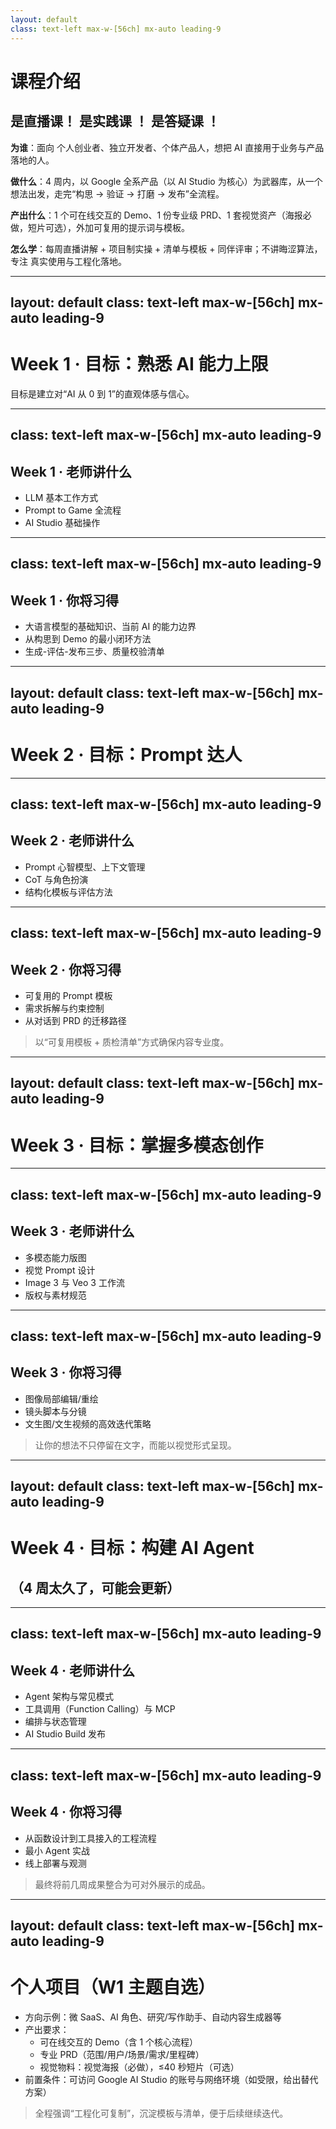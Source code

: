 ```yaml
---
layout: default
class: text-left max-w-[56ch] mx-auto leading-9
---
```


# 课程介绍

## 是直播课！ 是实践课 ！ 是答疑课 ！
**为谁**：面向 <span v-mark.underline.orange>个人创业者</span>、<span v-mark.underline.orange>独立开发者</span>、<span v-mark.underline.orange>个体产品人</span>，想把 AI 直接用于业务与产品落地的人。

**做什么**：4 周内，以 <span v-mark.circle.green>Google 全系产品</span>（以 AI Studio 为核心）为武器库，从一个想法出发，走完“构思 → 验证 → 打磨 → 发布”全流程。

**产出什么**：1 个可在线交互的 Demo、1 份专业级 PRD、1 套视觉资产（海报必做，短片可选），外加可复用的提示词与模板。

**怎么学**：每周直播讲解 + 项目制实操 + 清单与模板 + 同伴评审；不讲晦涩算法，专注 <span v-mark.underline.blue>真实使用与工程化落地</span>。

---
layout: default
class: text-left max-w-[56ch] mx-auto leading-9
---

# Week 1 · 目标：熟悉 AI 能力上限

>
目标是建立对“AI 从 0 到 1”的直观体感与信心。

---
class: text-left max-w-[56ch] mx-auto leading-9
---

## Week 1 · 老师讲什么

<v-clicks>

- LLM 基本工作方式
- Prompt to Game 全流程
- AI Studio 基础操作

</v-clicks>

---
class: text-left max-w-[56ch] mx-auto leading-9
---

## Week 1 · 你将习得

<v-clicks>

- 大语言模型的基础知识、当前 AI 的能力边界
- 从构思到 Demo 的最小闭环方法
- 生成-评估-发布三步、质量校验清单

</v-clicks>

---
layout: default
class: text-left max-w-[56ch] mx-auto leading-9
---

# Week 2 · 目标：Prompt 达人

---
class: text-left max-w-[56ch] mx-auto leading-9
---

## Week 2 · 老师讲什么

<v-clicks>

- Prompt 心智模型、上下文管理
- <span v-mark.underline.blue>CoT</span> 与角色扮演
- 结构化模板与评估方法

</v-clicks>

---
class: text-left max-w-[56ch] mx-auto leading-9
---

## Week 2 · 你将习得

<v-clicks>

- 可复用的 Prompt 模板
- 需求拆解与约束控制
- 从对话到 PRD 的迁移路径

</v-clicks>

> 以“可复用模板 + 质检清单”方式确保内容专业度。

---
layout: default
class: text-left max-w-[56ch] mx-auto leading-9
---

# Week 3 · 目标：掌握多模态创作

---
class: text-left max-w-[56ch] mx-auto leading-9
---

## Week 3 · 老师讲什么

<v-clicks>

- 多模态能力版图
- 视觉 Prompt 设计
- <span v-mark.circle.green>Image 3</span> 与 <span v-mark.circle.green>Veo 3</span> 工作流
- 版权与素材规范

</v-clicks>

---
class: text-left max-w-[56ch] mx-auto leading-9
---

## Week 3 · 你将习得

<v-clicks>

- 图像局部编辑/重绘
- 镜头脚本与分镜
- 文生图/文生视频的高效迭代策略

</v-clicks>

> 让你的想法不只停留在文字，而能以视觉形式呈现。

---
layout: default
class: text-left max-w-[56ch] mx-auto leading-9
---

# Week 4 · 目标：构建 AI Agent

## （4 周太久了，可能会更新）

---
class: text-left max-w-[56ch] mx-auto leading-9
---

## Week 4 · 老师讲什么

<v-clicks>

- Agent 架构与常见模式
- 工具调用（Function Calling）与 <span v-mark.underline.orange>MCP</span>
- 编排与状态管理
- AI Studio Build 发布

</v-clicks>

---
class: text-left max-w-[56ch] mx-auto leading-9
---

## Week 4 · 你将习得

<v-clicks>

- 从函数设计到工具接入的工程流程
- 最小 Agent 实战
- 线上部署与观测

</v-clicks>

> 最终将前几周成果整合为可对外展示的成品。

---
layout: default
class: text-left max-w-[56ch] mx-auto leading-9
---

# 个人项目（W1 主题自选）

<v-clicks>

- 方向示例：微 SaaS、AI 角色、研究/写作助手、自动内容生成器等
- 产出要求：
  - 可在线交互的 Demo（含 1 个核心流程）
  - 专业 PRD（范围/用户/场景/需求/里程碑）
  - 视觉物料：视觉海报（必做），≤40 秒短片（可选）
- 前置条件：可访问 Google AI Studio 的账号与网络环境（如受限，给出替代方案）

</v-clicks>

> 全程强调“工程化可复制”，沉淀模板与清单，便于后续继续迭代。

